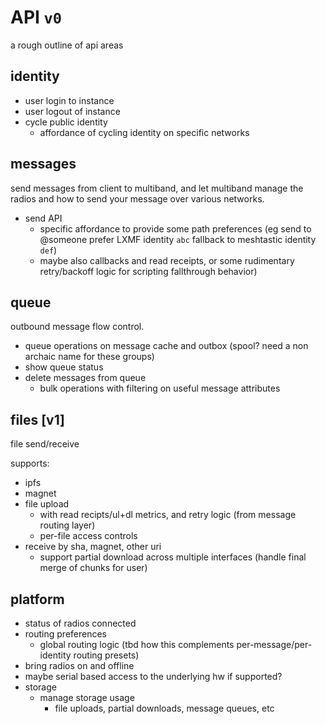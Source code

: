 # API `v0`

a rough outline of api areas

## identity

- user login to instance
- user logout of instance
- cycle public identity
  - affordance of cycling identity on specific networks

## messages

send messages from client to multiband, and let multiband manage the radios and how to send your message over various networks.

- send API
  - specific affordance to provide some path preferences (eg send to @someone prefer LXMF identity `abc` fallback to meshtastic identity `def`)
  - maybe also callbacks and read receipts, or some rudimentary retry/backoff logic for scripting fallthrough behavior)

## queue

outbound message flow control.

- queue operations on message cache and outbox (spool? need a non archaic name for these groups)
- show queue status
- delete messages from queue
  - bulk operations with filtering on useful message attributes

## files [v1]

file send/receive

supports: 

- ipfs
- magnet
- file upload
  - with read recipts/ul+dl metrics, and retry logic (from message routing layer)
  - per-file access controls
- receive by sha, magnet, other uri
  - support partial download across multiple interfaces (handle final merge of chunks for user)

## platform

- status of radios connected
- routing preferences
  - global routing logic (tbd how this complements per-message/per-identity routing presets)
- bring radios on and offline
- maybe serial based access to the underlying hw if supported?
- storage
  - manage storage usage
    - file uploads, partial downloads, message queues, etc

